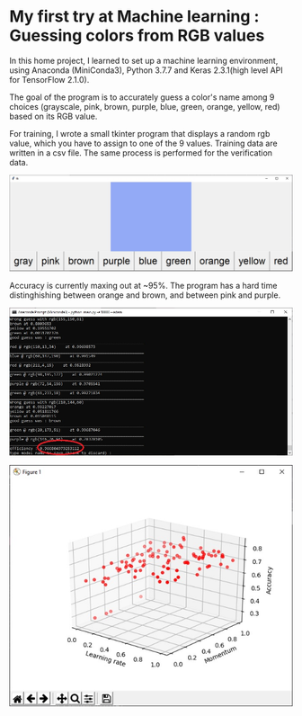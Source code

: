 # My first try at Machine learning : Guessing colors from RGB values

In this home project, I learned to set up a machine learning environment, using Anaconda (MiniConda3), Python 3.7.7 and Keras 2.3.1(high level API for TensorFlow 2.1.0). 

The goal of the program is to accurately guess a color's name among 9 choices (grayscale, pink, brown, purple, blue, green, orange, yellow, red) based on its RGB value.

For training, I wrote a small tkinter program that displays a random rgb value, which you have to assign to one of the 9 values. Training data are written in a csv file. The same process is performed for the verification data.


![trainer](/img/trainer.jpg)


Accuracy is currently maxing out at ~95%. The program has a hard time distinghishing between orange and brown, and between pink and purple.

![results](/img/results.jpg)


![plot](/img/3dplot.jpg)
